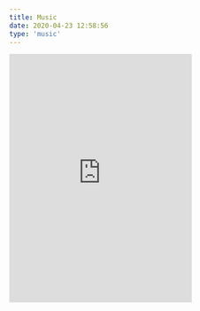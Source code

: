 ```yaml
---
title: Music
date: 2020-04-23 12:58:56
type: 'music'
---
```

<iframe frameborder="no" border="0" marginwidth="0" marginheight="0" width=330 height=450 src="https://music.163.com/outchain/player?type=0&id=8505625471&auto=0&height=430"></iframe>
